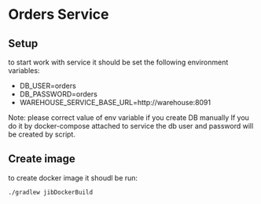 # Orders Service

## Setup

to start work with service it should be set the following environment variables:
- DB_USER=orders
- DB_PASSWORD=orders
- WAREHOUSE_SERVICE_BASE_URL=http://warehouse:8091


Note: please correct value of env variable if you create DB manually
    If you do it by docker-compose attached to service the db user and password will be created by script.

## Create image
to create docker image it shoudl be run:

`./gradlew jibDockerBuild`


